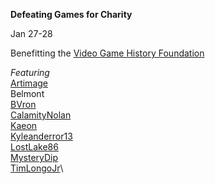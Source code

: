 **Defeating Games for Charity**

Jan 27-28

Benefitting the [Video Game History Foundation](https://gamehistory.org/)

_Featuring_\
[Artimage](twitch.tv/artimage84)\
Belmont\
[BVron](https://www.twitch.tv/bvronmusic)\
[CalamityNolan](https://www.twitch.tv/calamitynolan)\
[Kaeon](https://www.twitch.tv/kaeon)\
[Kyleanderror13](https://www.twitch.tv/kyleanderror13)\
[LostLake86](https://www.twitch.tv/lostlake86)\
[MysteryDip](https://www.twitch.tv/mystery_dip)\
[TimLongoJr](https://www.twitch.tv/timlongojr)\
